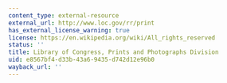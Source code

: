 ```yaml
---
content_type: external-resource
external_url: http://www.loc.gov/rr/print
has_external_license_warning: true
license: https://en.wikipedia.org/wiki/All_rights_reserved
status: ''
title: Library of Congress, Prints and Photographs Division
uid: e8567bf4-d33b-43a6-9435-d742d12e96b0
wayback_url: ''
---
```

